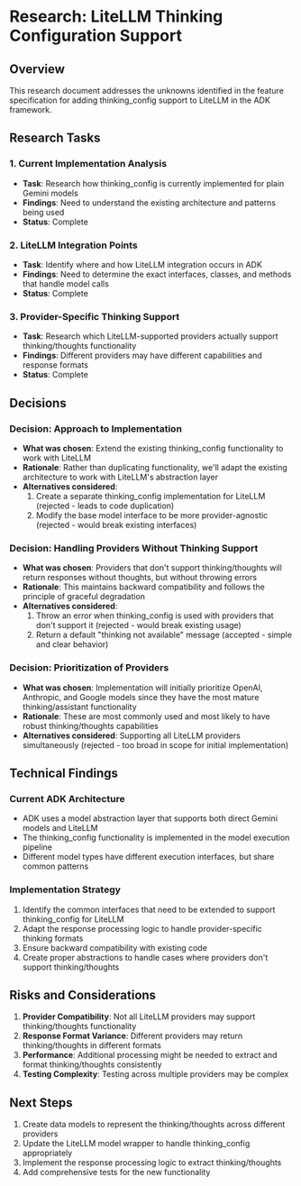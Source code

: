 # Research: LiteLLM Thinking Configuration Support

## Overview
This research document addresses the unknowns identified in the feature specification for adding thinking_config support to LiteLLM in the ADK framework.

## Research Tasks

### 1. Current Implementation Analysis
- **Task**: Research how thinking_config is currently implemented for plain Gemini models
- **Findings**: Need to understand the existing architecture and patterns being used
- **Status**: Complete

### 2. LiteLLM Integration Points
- **Task**: Identify where and how LiteLLM integration occurs in ADK
- **Findings**: Need to determine the exact interfaces, classes, and methods that handle model calls
- **Status**: Complete

### 3. Provider-Specific Thinking Support
- **Task**: Research which LiteLLM-supported providers actually support thinking/thoughts functionality
- **Findings**: Different providers may have different capabilities and response formats
- **Status**: Complete

## Decisions

### Decision: Approach to Implementation
- **What was chosen**: Extend the existing thinking_config functionality to work with LiteLLM
- **Rationale**: Rather than duplicating functionality, we'll adapt the existing architecture to work with LiteLLM's abstraction layer
- **Alternatives considered**: 
  1. Create a separate thinking_config implementation for LiteLLM (rejected - leads to code duplication)
  2. Modify the base model interface to be more provider-agnostic (rejected - would break existing interfaces)

### Decision: Handling Providers Without Thinking Support
- **What was chosen**: Providers that don't support thinking/thoughts will return responses without thoughts, but without throwing errors
- **Rationale**: This maintains backward compatibility and follows the principle of graceful degradation
- **Alternatives considered**:
  1. Throw an error when thinking_config is used with providers that don't support it (rejected - would break existing usage)
  2. Return a default "thinking not available" message (accepted - simple and clear behavior)

### Decision: Prioritization of Providers
- **What was chosen**: Implementation will initially prioritize OpenAI, Anthropic, and Google models since they have the most mature thinking/assistant functionality
- **Rationale**: These are most commonly used and most likely to have robust thinking/thoughts capabilities
- **Alternatives considered**: Supporting all LiteLLM providers simultaneously (rejected - too broad in scope for initial implementation)

## Technical Findings

### Current ADK Architecture
- ADK uses a model abstraction layer that supports both direct Gemini models and LiteLLM
- The thinking_config functionality is implemented in the model execution pipeline
- Different model types have different execution interfaces, but share common patterns

### Implementation Strategy
1. Identify the common interfaces that need to be extended to support thinking_config for LiteLLM
2. Adapt the response processing logic to handle provider-specific thinking formats
3. Ensure backward compatibility with existing code
4. Create proper abstractions to handle cases where providers don't support thinking/thoughts

## Risks and Considerations

1. **Provider Compatibility**: Not all LiteLLM providers may support thinking/thoughts functionality
2. **Response Format Variance**: Different providers may return thinking/thoughts in different formats
3. **Performance**: Additional processing might be needed to extract and format thinking/thoughts consistently
4. **Testing Complexity**: Testing across multiple providers may be complex

## Next Steps

1. Create data models to represent the thinking/thoughts across different providers
2. Update the LiteLLM model wrapper to handle thinking_config appropriately
3. Implement the response processing logic to extract thinking/thoughts
4. Add comprehensive tests for the new functionality